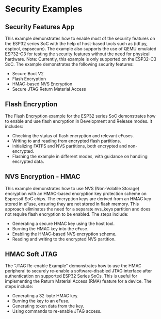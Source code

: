 # Security Examples

## Security Features App

This example demonstrates how to enable most of the security features on the ESP32 series SoC with the help of host-based tools such as (idf.py, esptool, espsecure). The example also supports the use of QEMU emulated ESP32-C3 for testing the security features without the need for physical hardware.
Note: Currently, this example is only supported on the ESP32-C3 SoC.
The example demonstrates the following security features:
* Secure Boot V2
* Flash Encryption
* HMAC-based NVS Encryption
* Secure JTAG Return Material Access

## Flash Encryption

The Flash Encryption example for the ESP32 series SoC demonstrates how to enable and use flash encryption in Development and Release modes.
It includes:
* Checking the status of flash encryption and relevant eFuses.
* Writing to and reading from encrypted flash partitions.
* Initializing FATFS and NVS partitions, both encrypted and non-encrypted.
* Flashing the example in different modes, with guidance on handling encrypted data.

## NVS Encryption - HMAC

This example demonstrates how to use NVS (Non-Volatile Storage) encryption with an HMAC-based encryption key protection scheme on Espressif SoC chips. The encryption keys are derived from an HMAC key stored in eFuse, ensuring they are not stored in flash memory. This approach eliminates the need for a separate nvs_keys partition and does not require flash encryption to be enabled.
The steps include:
* Generating a secure HMAC key using the host tool.
* Burning the HMAC key into the eFuse.
* Enabling the HMAC-based NVS encryption scheme.
* Reading and writing to the encrypted NVS partition.

## HMAC Soft JTAG

The "JTAG Re-enable Example" demonstrates how to use the HMAC peripheral to securely re-enable a software-disabled JTAG interface after authentication on supported ESP32 Series SoCs. This is useful for implementing the Return Material Access (RMA) feature for a device.
The steps include:
* Generating a 32-byte HMAC key.
* Burning the key to an eFuse.
* Generating token data from the key.
* Using commands to re-enable JTAG access.

